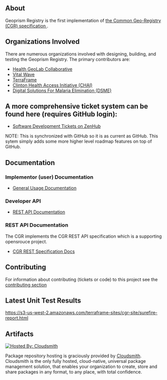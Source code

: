 ## About
Geoprism Registry is the first implementation of <a href="https://github.com/terraframe/common-geo-registry-specification" target="_blank">the Common Geo-Registry (CGR) specification </a>.

## Organizations Involved
There are numerous organizations involved with designing, building, and testing the Geoprism Registry. The primary contributors are:
* <a href="https://healthgeolab.net/" target="_blank">Health GeoLab Collaborative</a>
* <a href="http://vitalwave.com/" target="_blank">Vital Wave</a>
* <a href="http://terraframe.com/" target="_blank">TerraFrame</a>
* <a href="https://clintonhealthaccess.org/" target="_blank">Clinton Health Access Initiative (CHAI)</a>
* <a href="http://dsme.community/" target="_blank">Digital Solutions For Malaria Elimination (DSME)</a>

## A more comprehensive ticket system can be found here (requires GitHub login):
*  <a href="https://app.zenhub.com/workspaces/geoprism-registry-5df81d4b734ff217d40b12a4/roadmap" target="_blank">Software Development Tickets on ZenHub</a>

NOTE: This is synchronized with GitHub so it is as current as GitHub. This sytem simply adds some more higher level roadmap features on top of GitHub.

## Documentation

### Implementor (user) Documentation
* <a href="https://terraframe.atlassian.net/wiki/spaces/GGR/pages/901873771/Implementor+Documentation" target="_blank">General Usage Documentation</a>

### Developer API
* <a href="https://terraframe.atlassian.net/wiki/spaces/GGR/pages/901513246/Developer+APIs" target="_blank">REST API Documentation</a>

### REST API Documentation
The CGR implements the CGR REST API specification which is a supporting opensrouce project.
* <a href="https://terraframe.github.io/common-geo-registry-specification-rest-api-documentation/" target="_blank">CGR REST Specification Docs</a>

## Contributing 
For information about contributing (tickets or code) to this project see the [contributing section](https://github.com/terraframe/geoprism-registry/blob/master/contributing.md)


## Latest Unit Test Results
https://s3-us-west-2.amazonaws.com/terraframe-sites/cgr-site/surefire-report.html


## Artifacts

[![Hosted By: Cloudsmith](https://img.shields.io/badge/OSS%20hosting%20by-cloudsmith-blue?logo=cloudsmith&style=for-the-badge)](https://cloudsmith.io/~terraframe/repos/geoprism-registry/packages/)

Package repository hosting is graciously provided by  [Cloudsmith](https://cloudsmith.com).
Cloudsmith is the only fully hosted, cloud-native, universal package management solution, that
enables your organization to create, store and share packages in any format, to any place, with total
confidence.
